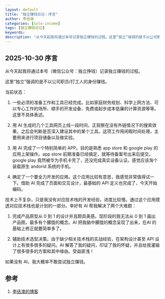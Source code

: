 ```yaml
---
layout: default
title: "独立赚钱日记：序言"
author: 李佶澳
categories: [solo-income]
tags: [独立赚钱日记]
keywords: 
description: "从今天起我将通过本号记录独立赚钱的过程。这里“独立”强调的是不以公司职员/打工人的身份赚钱。如果没有 AI，我大概率不敢尝试独立赚钱。"
---
```


## 2025-10-30 序言

从今天起我将通过本号（微信公众号：独立挣钱）记录独立赚钱的过程。

这里“独立”强调的是不以公司职员/打工人的身份赚钱。

当前状态：

1. 一些必须的准备工作和工具已经完成。比如家庭财务规划、科学上网方法、可以专心工作的场所、顺手的开发设备、免费或起步成本低廉的计算资源等等。这里不具体表述。

2. 用 AI 生成的几个工具网页上线一段时间，正观察在没有外链情况下的搜索效果，之后会判断是否深入建设其中的某个工具。这项工作用闲暇时间处理，主要用来进行项目储备以及做实验。

3. 用 AI 完成了一个特别简单的 APP。目的是熟悉 app store 和 google play 的应用上架操作。app store 前期准备已经搞定，就等待备案号出来后提交。google play 竟然被华为手机卡壳了，还没完成真实设备认证。感觉应该淘个装载原生 andorid 系统的手机。

4. 确定了一个要全力开发的应用。这个应用比较有意思，我感觉非常值得试一下。借助 AI 完成了页面和交互设计，最基础的 API 定义也完成了，今天开始编码。

技术上不复杂，只是我没有对应技术栈的开发经验，进度比较慢。通过这个应用摸透对应技术栈也是计划的一部分。幸好有 AI 帮我解决了两个大难题：

1. 完成产品原型从 0 到 1 的设计并且颇具美感。现阶段的我无法从 0 到 1 画出产品图，最多有个朦胧的概念。AI 把我脑中朦胧的概念呈现了出来，在AI 的基础上修正就要简单多了。

2. 辅助技术选型决策。由于缺少相关技术栈的实战经验，在架构设计甚至 API 设计上有很多很多的疑问。AI 解答了我的疑问，印证了我的怀疑，并且给我灌输了很多很多的方案和其中缘由。受益匪浅！

如果没有 AI，我大概率不敢尝试独立赚钱。

## 参考 

1. [李佶澳的博客][1]

[1]: https://www.lijiaocn.com "李佶澳的博客"

